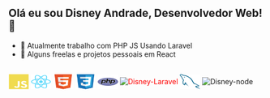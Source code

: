 ## Olá eu sou Disney Andrade, Desenvolvedor Web! 👋

- 🔭 Atualmente trabalho com PHP JS Usando Laravel 
- 🌱 Alguns freelas e projetos pessoais em React


<div style="display: inline_block"><br>
  <img align="center" alt="Disney-Js" height="30" width="40" src="https://raw.githubusercontent.com/devicons/devicon/master/icons/javascript/javascript-plain.svg">
  <img align="center" alt="Disney-React" height="30" width="40" src="https://raw.githubusercontent.com/devicons/devicon/master/icons/react/react-original.svg">
  <img align="center" alt="Disney-HTML" height="30" width="40" src="https://raw.githubusercontent.com/devicons/devicon/master/icons/html5/html5-original.svg">
  <img align="center" alt="Disney-CSS" height="30" width="40" src="https://raw.githubusercontent.com/devicons/devicon/master/icons/css3/css3-original.svg">
  <img align="center" alt="Disney-PHP" height="30" width="40" src="https://raw.githubusercontent.com/devicons/devicon/master/icons/php/php-original.svg">
  <img align="center" alt="Disney-Laravel" height="30" width="40" style="color: red;" src="https://cdn.jsdelivr.net/npm/simple-icons@v6/icons/laravel.svg">
  <img align="center" alt="Disney-mysql" height="30" width="40" src="https://raw.githubusercontent.com/devicons/devicon/master/icons/mysql/mysql-original.svg">
  <img align="center" alt="Disney-node" height="30" width="40" src="https://cdn.jsdelivr.net/gh/devicons/devicon/icons/nodejs/nodejs-original.svg">
  
  
    

 
<div> 
 
  
</div>
